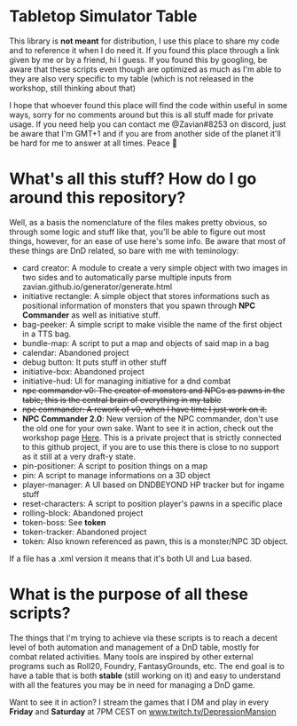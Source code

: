 # Tabletop Simulator Table

This library is **not meant** for distribution, I use this place to share my code and to reference it when I do need it. If you found this place through a link given by me or by a friend, hi I guess. If you found this by googling, be aware that these scripts even though are optimized as much as I'm able to they are also very specific to my table (which is not released in the workshop, still thinking about that)

I hope that whoever found this place will find the code within useful in some ways, sorry for no comments around but this is all stuff made for private usage.
If you need help you can contact me @Zavian#8253 on discord, just be aware that I'm GMT+1 and if you are from another side of the planet it'll be hard for me to answer at all times. Peace 🐌

# What's all this stuff? How do I go around this repository?

Well, as a basis the nomenclature of the files makes pretty obvious, so through some logic and stuff like that, you'll be able to figure out most things, however, for an ease of use here's some info. Be aware that most of these things are DnD related, so bare with me with teminology:

-   card creator: A module to create a very simple object with two images in two sides and to automatically parse multiple inputs from zavian.github.io/generator/generate.html
-   initiative rectangle: A simple object that stores informations such as positional information of monsters that you spawn through **NPC Commander** as well as initiative stuff.
-   bag-peeker: A simple script to make visible the name of the first object in a TTS bag.
-   bundle-map: A script to put a map and objects of said map in a bag
-   calendar: Abandoned project
-   debug button: It puts stuff in other stuff
-   initiative-box: Abandoned project
-   initiative-hud: UI for managing initiative for a dnd combat
-   ~~npc commander v0: The creator of monsters and NPCs as pawns in the table, this is the central brain of everything in my table~~
-   ~~npc commander: A rework of v0, when I have time I just work on it.~~
-   **NPC Commander 2.0**: New version of the NPC commander, don't use the old one for your own sake. Want to see it in action, check out the workshop page [Here](https://steamcommunity.com/sharedfiles/filedetails/?id=2116098254). This is a private project that is strictly connected to this github project, if you are to use this there is close to no support as it still at a very draft-y state.
-   pin-positioner: A script to position things on a map
-   pin: A script to manage informations on a 3D object
-   player-manager: A UI based on DNDBEYOND HP tracker but for ingame stuff
-   reset-characters: A script to position player's pawns in a specific place
-   rolling-block: Abandoned project
-   token-boss: See **token**
-   token-tracker: Abandoned project
-   token: Also known referenced as pawn, this is a monster/NPC 3D object.

If a file has a .xml version it means that it's both UI and Lua based.

# What is the purpose of all these scripts?

The things that I'm trying to achieve via these scripts is to reach a decent level of both automation and management of a DnD table, mostly for combat related activities. Many tools are inspired by other external programs such as Roll20, Foundry, FantasyGrounds, etc.
The end goal is to have a table that is both **stable** (still working on it) and easy to understand with all the features you may be in need for managing a DnD game.

Want to see it in action? I stream the games that I DM and play in every **Friday** and **Saturday** at 7PM CEST on www.twitch.tv/DepressionMansion

